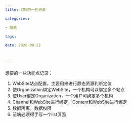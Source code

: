 ```yaml
---
title: CMS的一些记录

categories: 

- 随笔

tags: 

date: 2020-09-22



---
```


想要的一些功能点记录：

1. WebSite站点配置，主要用来进行静态资源判断定位
2. 使Organization绑定WebSite，一个机构可以绑定多个站点
3. 使User绑定Organization，一个用户可绑定多个机构
4. Channel和WebSite进行绑定，Content和WebSite进行绑定
5. 数据隔离，数据权限
6. 前端必须得手写一个list页面
